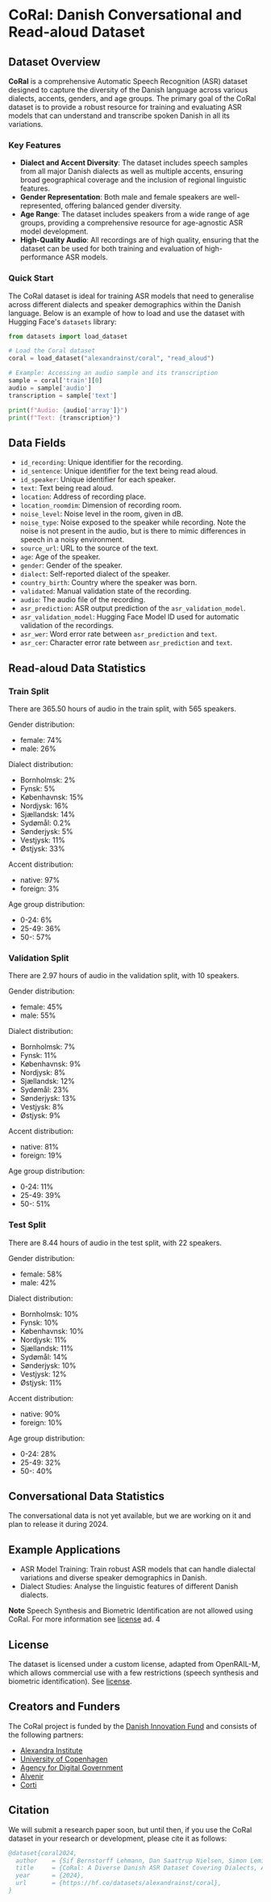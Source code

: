 # CoRal: Danish Conversational and Read-aloud Dataset

## Dataset Overview

**CoRal** is a comprehensive Automatic Speech Recognition (ASR) dataset designed to
capture the  diversity of the Danish language across various dialects, accents, genders,
and age groups. The primary goal of the CoRal dataset is to provide a robust resource
for training and evaluating ASR models that can understand and transcribe spoken Danish
in all its variations.

### Key Features

- **Dialect and Accent Diversity**: The dataset includes speech samples from all major
  Danish dialects as well as multiple accents, ensuring broad geographical coverage and
  the inclusion of regional linguistic features.
- **Gender Representation**: Both male and female speakers are well-represented,
  offering balanced gender diversity.
- **Age Range**: The dataset includes speakers from a wide range of age groups,
  providing a comprehensive resource for age-agnostic ASR model development.
- **High-Quality Audio**: All recordings are of high quality, ensuring that the dataset
  can be used for both training and evaluation of high-performance ASR models.

### Quick Start

The CoRal dataset is ideal for training ASR models that need to generalise across
different dialects and speaker demographics within the Danish language. Below is an
example of how to load and use the dataset with Hugging Face's `datasets` library:

```python
from datasets import load_dataset

# Load the Coral dataset
coral = load_dataset("alexandrainst/coral", "read_aloud")

# Example: Accessing an audio sample and its transcription
sample = coral['train'][0]
audio = sample['audio']
transcription = sample['text']

print(f"Audio: {audio['array']}")
print(f"Text: {transcription}")
```


## Data Fields

- `id_recording`: Unique identifier for the recording.
- `id_sentence`: Unique identifier for the text being read aloud.
- `id_speaker`: Unique identifier for each speaker.
- `text`: Text being read aloud.
- `location`: Address of recording place.
- `location_roomdim`: Dimension of recording room.
- `noise_level`: Noise level in the room, given in dB.
- `noise_type`: Noise exposed to the speaker while recording. Note the noise is not
  present in the audio, but is there to mimic differences in speech in a noisy
  environment.
- `source_url`: URL to the source of the text.
- `age`: Age of the speaker.
- `gender`: Gender of the speaker.
- `dialect`: Self-reported dialect of the speaker.
- `country_birth`: Country where the speaker was born.
- `validated`: Manual validation state of the recording.
- `audio`: The audio file of the recording.
- `asr_prediction`: ASR output prediction of the `asr_validation_model`.
- `asr_validation_model`: Hugging Face Model ID used for automatic validation of the
  recordings.
- `asr_wer`: Word error rate between `asr_prediction` and `text`.
- `asr_cer`: Character error rate between `asr_prediction` and `text`.


## Read-aloud Data Statistics

### Train Split

There are 365.50 hours of audio in the train split, with 565 speakers.

Gender distribution:
- female: 74%
- male: 26%

Dialect distribution:
- Bornholmsk: 2%
- Fynsk: 5%
- Københavnsk: 15%
- Nordjysk: 16%
- Sjællandsk: 14%
- Sydømål: 0.2%
- Sønderjysk: 5%
- Vestjysk: 11%
- Østjysk: 33%

Accent distribution:
- native: 97%
- foreign: 3%

Age group distribution:
- 0-24: 6%
- 25-49: 36%
- 50-: 57%

### Validation Split

There are 2.97 hours of audio in the validation split, with 10 speakers.

Gender distribution:
- female: 45%
- male: 55%

Dialect distribution:
- Bornholmsk: 7%
- Fynsk: 11%
- Københavnsk: 9%
- Nordjysk: 8%
- Sjællandsk: 12%
- Sydømål: 23%
- Sønderjysk: 13%
- Vestjysk: 8%
- Østjysk: 9%

Accent distribution:
- native: 81%
- foreign: 19%

Age group distribution:
- 0-24: 11%
- 25-49: 39%
- 50-: 51%

### Test Split

There are 8.44 hours of audio in the test split, with 22 speakers.

Gender distribution:
  - female: 58%
  - male: 42%

Dialect distribution:
  - Bornholmsk: 10%
  - Fynsk: 10%
  - Københavnsk: 10%
  - Nordjysk: 11%
  - Sjællandsk: 11%
  - Sydømål: 14%
  - Sønderjysk: 10%
  - Vestjysk: 12%
  - Østjysk: 11%

Accent distribution:
- native: 90%
- foreign: 10%

Age group distribution:
  - 0-24: 28%
  - 25-49: 32%
  - 50-: 40%


## Conversational Data Statistics

The conversational data is not yet available, but we are working on it and plan to
release it during 2024.


## Example Applications
- ASR Model Training: Train robust ASR models that can handle dialectal variations and
  diverse speaker demographics in Danish.
- Dialect Studies: Analyse the linguistic features of different Danish dialects.

**Note** Speech Synthesis and Biometric Identification are not allowed using CoRal. For
more information see
[license](https://huggingface.co/datasets/alexandrainst/coral/blob/main/LICENSE) ad. 4


## License
The dataset is licensed under a custom license, adapted from OpenRAIL-M, which allows
commercial use with a few restrictions (speech synthesis and biometric identification).
See [license](https://huggingface.co/datasets/alexandrainst/coral/blob/main/LICENSE).


## Creators and Funders
The CoRal project is funded by the [Danish Innovation
Fund](https://innovationsfonden.dk/) and consists of the following partners:

- [Alexandra Institute](https://alexandra.dk/)
- [University of Copenhagen](https://www.ku.dk/)
- [Agency for Digital Government](https://digst.dk/)
- [Alvenir](https://www.alvenir.ai/)
- [Corti](https://www.corti.ai/)


## Citation
We will submit a research paper soon, but until then, if you use the CoRal dataset in
your research or development, please cite it as follows:

```bibtex
@dataset{coral2024,
  author    = {Sif Bernstorff Lehmann, Dan Saattrup Nielsen, Simon Leminen Madsen, Anders Jess Pedersen, Anna Katrine van Zee and Torben Blach},
  title     = {CoRal: A Diverse Danish ASR Dataset Covering Dialects, Accents, Genders, and Age Groups},
  year      = {2024},
  url       = {https://hf.co/datasets/alexandrainst/coral},
}
```
